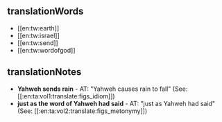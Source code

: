 ## translationWords

* [[en:tw:earth]]
* [[en:tw:israel]]
* [[en:tw:send]]
* [[en:tw:wordofgod]]

## translationNotes

* **Yahweh sends rain** - AT: "Yahweh causes rain to fall" (See: [[:en:ta:vol1:translate:figs_idiom]])
* **just as the word of Yahweh had said** - AT: "just as Yahweh had said" (See: [[:en:ta:vol2:translate:figs_metonymy]])
